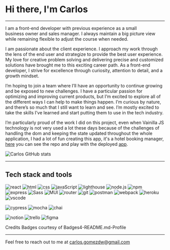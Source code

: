 # Hi there, I'm Carlos
-----------------------
I am a front-end developer with previous experience as a small business owner and sales manager. I always maintain a big picture view while remaining flexible to adjust the course when needed.

I am passionate about the client experience. I approach my work through the lens of the end user and strategize to provide the best user experience. My love for creative problem solving and delivering precise and customized solutions have brought me to this exciting career path. As a front-end developer, I strive for excellence through curiosity, attention to detail, and a growth mindset.

 I’m hoping to join a team where I’ll have an opportunity to continue growing and be exposed to new challenges. I have a particular passion for optimizing and improving current products, but I’m excited to explore all of the different ways I can help to make things happen. I’m curious by nature, and there’s so much that I still want to learn and see. I’m mostly excited to take the skills I’ve learned and start putting them to use in the tech industry.
 
 I’m particularly proud of the work I did on this project, even when Vainilla JS technology is not very used a lot these days because of the challenges of handling the dom and keeping the state updated throughout the whole application, I had a lot of fun creating this app, it's a hotel booking manager, [here](https://github.com/karmacarlos/overlook-2021) you can see the repo and play with the deployed [app](https://karmacarlos.github.io/overlook-2021/).

![Carlos GitHub stats](https://github-readme-stats.vercel.app/api?username=karmacarlos&count_private=true&show_icons=true&theme=cobalt2&hide=stars)
____________________________________________________________________________________________________________________________

## Tech stack and tools
![react](https://img.shields.io/badge/React-20232A?style=for-the-badge&logo=react&logoColor=61DAFB)
![html](https://img.shields.io/badge/HTML5-E34F26?style=for-the-badge&logo=html5&logoColor=white)
![css](https://img.shields.io/badge/CSS3-1572B6?style=for-the-badge&logo=css3&logoColor=white)
![javaScript](https://img.shields.io/badge/JavaScript-323330?style=for-the-badge&logo=javascript&logoColor=F7DF1E)
![lighthouse](https://img.shields.io/badge/Lighthouse-F44B21?style=for-the-badge&logo=Lighthouse&logoColor=white)
![node.js](https://img.shields.io/badge/Node.js-339933?style=for-the-badge&logo=nodedotjs&logoColor=white)
![npm](https://img.shields.io/badge/npm-CB3837?style=for-the-badge&logo=npm&logoColor=white)
![express](https://img.shields.io/badge/Express.js-000000?style=for-the-badge&logo=express&logoColor=white)
![Sass](https://img.shields.io/badge/Sass-CC6699?style=for-the-badge&logo=sass&logoColor=white)
![MUI](https://img.shields.io/badge/Material--UI-0081CB?style=for-the-badge&logo=material-ui&logoColor=white)
![router](https://img.shields.io/badge/React_Router-CA4245?style=for-the-badge&logo=react-router&logoColor=white)
![git](https://img.shields.io/badge/Git-F05032?style=for-the-badge&logo=git&logoColor=white)
![postman](https://img.shields.io/badge/Postman-FF6C37?style=for-the-badge&logo=Postman&logoColor=white)
![webpack](https://img.shields.io/badge/Webpack-8DD6F9?style=for-the-badge&logo=Webpack&logoColor=white)
![heroku](https://img.shields.io/badge/Heroku-430098?style=for-the-badge&logo=heroku&logoColor=white)
![vscode](https://img.shields.io/badge/Visual_Studio_Code-0078D4?style=for-the-badge&logo=visual%20studio%20code&logoColor=white)

![cypress](https://img.shields.io/badge/Cypress-17202C?style=for-the-badge&logo=cypress&logoColor=white)
![mocha](https://img.shields.io/badge/Mocha-8D6748?style=for-the-badge&logo=Mocha&logoColor=white)
![chai](https://img.shields.io/badge/chai-A30701?style=for-the-badge&logo=chai&logoColor=white)

![notion](https://img.shields.io/badge/Notion-000000?style=for-the-badge&logo=notion&logoColor=white)
![trello](https://img.shields.io/badge/Trello-0052CC?style=for-the-badge&logo=trello&logoColor=white)
![figma](https://img.shields.io/badge/Figma-F24E1E?style=for-the-badge&logo=figma&logoColor=white)

Credits
Badges courtesy of Badges4-README.md-Profile

___________________________________________________________________________________________________________________________
Feel free to reach out to me at carlos.gomezdw@gmail.com

